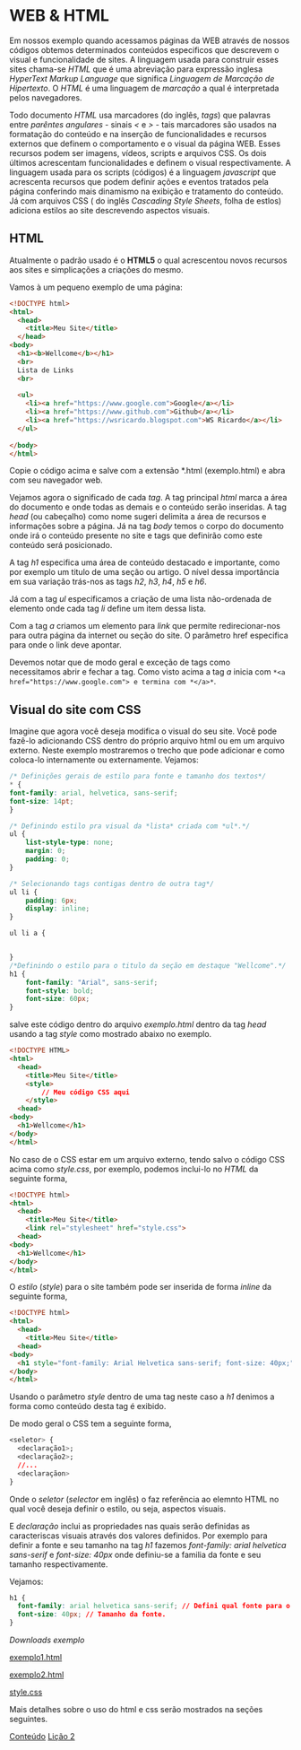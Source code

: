 # WEB & HTML

Em nossos exemplo quando acessamos páginas da WEB através de nossos códigos obtemos determinados conteúdos especificos que descrevem o visual e funcionalidade de sites. A linguagem usada para construir esses sites chama-se *HTML* que é uma abreviação para expressão inglesa *HyperText Markup Language* que significa *Linguagem de Marcação de Hipertexto*. O *HTML* é uma linguagem de *marcação* a qual é interpretada pelos navegadores. 

Todo documento *HTML* usa marcadores (do inglês, *tags*) que palavras entre *parêntes angulares* - sinais *<* e *>* - tais marcadores são usados na formatação do conteúdo e na inserção de funcionalidades e recursos externos que definem o comportamento e o visual da página WEB. Esses recursos podem ser imagens, vídeos, scripts e arquivos CSS. Os dois últimos acrescentam funcionalidades e definem o visual respectivamente. A linguagem usada para os scripts (códigos) é a linguagem *javascript* que acrescenta recursos que podem definir ações e eventos tratados pela página conferindo mais dinamismo na exibição e tratamento do conteúdo. Já com arquivos CSS ( do inglês *Cascading Style Sheets*, folha de estlos) adiciona estilos ao site descrevendo aspectos visuais.

## HTML

Atualmente o padrão usado é o **HTML5** o qual acrescentou novos recursos aos sites e simplicações a criações do mesmo.

Vamos à um pequeno exemplo de uma página:

```html
<!DOCTYPE html>
<html>
  <head>
    <title>Meu Site</title>
  </head>
<body>
  <h1><b>Wellcome</b></h1>
  <br>
  Lista de Links
  <br>
  
  <ul>
    <li><a href="https://www.google.com">Google</a></li>
    <li><a href="https://www.github.com">Github</a></li>
    <li><a href="https://wsricardo.blogspot.com">WS Ricardo</a></li>
  </ul>	
 
</body>
</html>
```

Copie o código acima e salve com a extensão *.html (exemplo.html) e abra com seu navegador web.

Vejamos agora o significado de cada *tag*. A tag principal *html* marca a área do documento e onde todas as demais e o conteúdo serão inseridas. A tag *head* (ou cabeçalho) como nome sugeri delimita a área de recursos e informações sobre a página. Já na tag *body* temos o corpo do documento onde irá o conteúdo presente no site e tags que definirão como este conteúdo será posicionado. 

A tag *h1* especifica uma área de conteúdo destacado e importante, como por exemplo um titulo de uma seção ou artigo. O nível dessa importância em sua variação trás-nos as tags *h2*, *h3*, *h4*, *h5* e *h6*.

Já com a tag *ul* especificamos a criação de uma lista não-ordenada de elemento onde cada tag *li* define um item dessa lista.

Com a tag *a* criamos um elemento para *link* que permite redirecionar-nos para outra página da internet ou seção do site. O parâmetro href especifica para onde o link deve apontar.

Devemos notar que de modo geral e exceção de tags como *<br>* necessitamos abrir e fechar a tag. Como visto acima a tag *a* inicia com ```*<a href="https://www.google.com"> e termina com *</a>*```.

## Visual do site com CSS

Imagine que agora você deseja modifica o visual do seu site. Você pode fazê-lo adicionando CSS dentro do próprio arquivo html ou em um arquivo externo. Neste exemplo mostraremos o trecho que pode adicionar e como coloca-lo internamente ou externamente.
Vejamos:

```css
/* Definições gerais de estilo para fonte e tamanho dos textos*/
* {
font-family: arial, helvetica, sans-serif;
font-size: 14pt;
}

/* Definindo estilo pra visual da *lista* criada com *ul*.*/
ul {
	list-style-type: none;
	margin: 0;
	padding: 0;
}

/* Selecionando tags contigas dentro de outra tag*/
ul li {
	padding: 6px;
	display: inline;
}

ul li a {


}
/*Definindo o estilo para o titulo da seção em destaque "Wellcome".*/
h1 {
	font-family: "Arial", sans-serif;
	font-style: bold;
	font-size: 60px;
}
```

salve este código dentro do arquivo *exemplo.html* dentro da tag *head* usando a tag *style* como mostrado abaixo no exemplo.

```html
<!DOCTYPE HTML>
<html>
  <head>
    <title>Meu Site</title>
    <style>
        // Meu código CSS aqui
    </style>
  <head>
<body>
  <h1>Wellcome</h1>
</body>
</html>
```

No caso de o CSS estar em um arquivo externo, tendo salvo o código CSS acima como *style.css*, por exemplo, podemos inclui-lo no *HTML* da seguinte forma,

```html
<!DOCTYPE html>
<html>
  <head>
    <title>Meu Site</title>
    <link rel="stylesheet" href="style.css">
  <head>
<body>
  <h1>Wellcome</h1>
</body>
</html>

```

O *estilo* (*style*) para o site também pode ser inserida de forma *inline* da seguinte forma,

```html
<!DOCTYPE html>
<html>
  <head>
    <title>Meu Site</title>
  <head>
<body>
  <h1 style="font-family: Arial Helvetica sans-serif; font-size: 40px;">Wellcome</h1>
</body>
</html>
```

Usando o parâmetro *style* dentro de uma tag neste caso a *h1* denimos a forma como conteúdo desta tag é exibido.

De modo geral o CSS tem a seguinte forma,

```css
<seletor> { 
  <declaração1>; 
  <declaração2>;
  //...
  <declaraçãon>
}
```

Onde o *seletor* (*selector* em inglês) o faz referência ao elemnto HTML no qual você deseja definir o estilo, ou seja, aspectos visuais. 

E *declaração* inclui as propriedades nas quais serão definidas as caracteriscas visuais através dos valores definidos. Por exemplo para definir a fonte e seu tamanho na tag *h1* fazemos *font-family: arial helvetica sans-serif* e *font-size: 40px* onde definiu-se a familia da fonte e seu tamanho respectivamente.

Vejamos:

```css
h1 {
  font-family: arial helvetica sans-serif; // Defini qual fonte para o texto será usada.
  font-size: 40px; // Tamanho da fonte.
}
``` 

*Downloads exemplo*

[exemplo1.html](https://github.com/wsricardo/introprog/blob/master/licao01/extras/exemplos/exemplo1.html)

[exemplo2.html](https://github.com/wsricardo/introprog/blob/master/licao01/extras/exemplos/exemplo2.html)

[style.css](https://github.com/wsricardo/introprog/blob/master/licao01/extras/exemplos/style.css)

Mais detalhes sobre o uso do html e css serão mostrados na seções seguintes.

[Conteúdo](https://wsricardo.github.io/introprog)
[Lição 2](https://wsricardo.github.io/introprog/licao02) 


